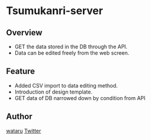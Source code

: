 Tsumukanri-server
====

## Overview
- GET the data stored in the DB through the API.
- Data can be edited freely from the web screen.

## Feature
- Added CSV import to data editing method.
- Introduction of design template.
- GET data of DB narrowed down by condition from API

## Author

[wataru](https://github.com/wataboru)
[Twitter](https://twitter.com/vengavengavnega)
